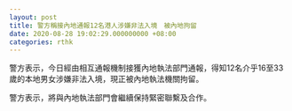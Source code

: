 ```yaml
---
layout: post
title: 警方稱接內地通報12名港人涉嫌非法入境　被內地拘留
date: 2020-08-28 19:02:29.000000000 +08:00
categories: rthk
---
```


警方表示，今日經由相互通報機制接獲內地執法部門通報，得知12名介乎16至33歲的本地男女涉嫌非法入境，現正被內地執法機關拘留。

警方表示，將與內地執法部門會繼續保持緊密聯繫及合作。
